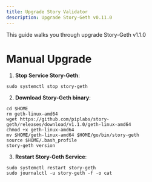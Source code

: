 ```yaml
---
title: Upgrade Story Validator
description: Upgrade Story-Geth v0.11.0
---
```


This guide walks you through upgrade Story-Geth v1.1.0

# Manual Upgrade

1. **Stop Service Story-Geth**: 
```
sudo systemctl stop story-geth
```

2. **Download Story-Geth binary**: 
```
cd $HOME
rm geth-linux-amd64
wget https://github.com/piplabs/story-geth/releases/download/v1.1.0/geth-linux-amd64
chmod +x geth-linux-amd64
mv $HOME/geth-linux-amd64 $HOME/go/bin/story-geth
source $HOME/.bash_profile
story-geth version
```

3. **Restart Story-Geth Service**: 
```
sudo systemctl restart story-geth
sudo journalctl -u story-geth -f -o cat
```